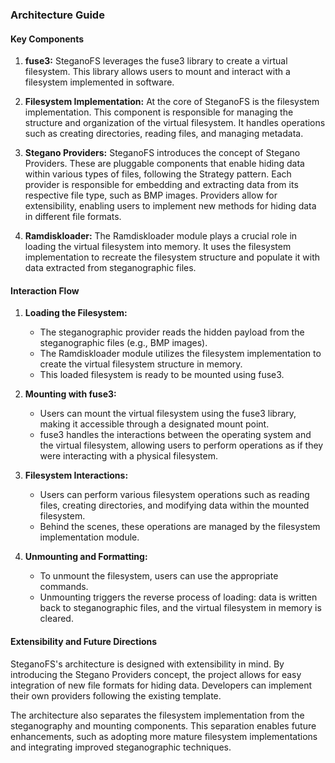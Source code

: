 ### Architecture Guide


#### Key Components

1. **fuse3:** SteganoFS leverages the fuse3 library to create a virtual filesystem. This library allows users to mount and interact with a filesystem implemented in software.

2. **Filesystem Implementation:** At the core of SteganoFS is the filesystem implementation. This component is responsible for managing the structure and organization of the virtual filesystem. It handles operations such as creating directories, reading files, and managing metadata.

3. **Stegano Providers:** SteganoFS introduces the concept of Stegano Providers. These are pluggable components that enable hiding data within various types of files, following the Strategy pattern. Each provider is responsible for embedding and extracting data from its respective file type, such as BMP images. Providers allow for extensibility, enabling users to implement new methods for hiding data in different file formats.

4. **Ramdiskloader:** The Ramdiskloader module plays a crucial role in loading the virtual filesystem into memory. It uses the filesystem implementation to recreate the filesystem structure and populate it with data extracted from steganographic files.

#### Interaction Flow

1. **Loading the Filesystem:**
    - The steganographic provider reads the hidden payload from the steganographic files (e.g., BMP images).
    - The Ramdiskloader module utilizes the filesystem implementation to create the virtual filesystem structure in memory.
    - This loaded filesystem is ready to be mounted using fuse3.

2. **Mounting with fuse3:**
    - Users can mount the virtual filesystem using the fuse3 library, making it accessible through a designated mount point.
    - fuse3 handles the interactions between the operating system and the virtual filesystem, allowing users to perform operations as if they were interacting with a physical filesystem.

3. **Filesystem Interactions:**
    - Users can perform various filesystem operations such as reading files, creating directories, and modifying data within the mounted filesystem.
    - Behind the scenes, these operations are managed by the filesystem implementation module.

4. **Unmounting and Formatting:**
    - To unmount the filesystem, users can use the appropriate commands.
    - Unmounting triggers the reverse process of loading: data is written back to steganographic files, and the virtual filesystem in memory is cleared.

#### Extensibility and Future Directions

SteganoFS's architecture is designed with extensibility in mind. By introducing the Stegano Providers concept, the project allows for easy integration of new file formats for hiding data. Developers can implement their own providers following the existing template.

The architecture also separates the filesystem implementation from the steganography and mounting components. This separation enables future enhancements, such as adopting more mature filesystem implementations and integrating improved steganographic techniques.
